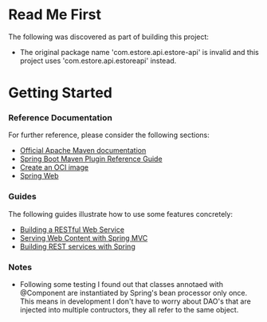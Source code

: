 # Read Me First
The following was discovered as part of building this project:

* The original package name 'com.estore.api.estore-api' is invalid and this project uses 'com.estore.api.estoreapi' instead.

# Getting Started

### Reference Documentation
For further reference, please consider the following sections:

* [Official Apache Maven documentation](https://maven.apache.org/guides/index.html)
* [Spring Boot Maven Plugin Reference Guide](https://docs.spring.io/spring-boot/docs/2.6.2/maven-plugin/reference/html/)
* [Create an OCI image](https://docs.spring.io/spring-boot/docs/2.6.2/maven-plugin/reference/html/#build-image)
* [Spring Web](https://docs.spring.io/spring-boot/docs/2.6.2/reference/htmlsingle/#boot-features-developing-web-applications)

### Guides
The following guides illustrate how to use some features concretely:

* [Building a RESTful Web Service](https://spring.io/guides/gs/rest-service/)
* [Serving Web Content with Spring MVC](https://spring.io/guides/gs/serving-web-content/)
* [Building REST services with Spring](https://spring.io/guides/tutorials/bookmarks/)

### Notes

- Following some testing I found out that classes annotaed with @Component are instantiated
by Spring's bean processor only once. This means in development I don't have to worry about
DAO's that are injected into multiple contructors, they all refer to the same object.
